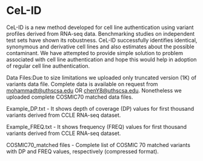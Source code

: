 # CeL-ID
CeL-ID is a new method developed for cell line authentication using variant profiles derived from RNA-seq data. Benchmarking studies on independent test sets have shown its robustness. CeL-ID successfully identifies identical, synonymous and derivative cell lines and also estimates about the possible contaminant. We have attempted to provide simple solution to problem associated with cell line authentication and hope this would help in adoption of regular cell line authentication.



Data Files:Due to size limitations we uploaded only truncated version (1K) of variants data file. Complete data is available on request from mohammadt@uthscsa.edu OR chenY8@uthscsa.edu. Nonetheless we uploaded complete COSMIC70 matched data files. 


Example_DP.txt - It shows depth of coverage (DP) values for first thousand variants derived from CCLE RNA-seq dataset.


Example_FREQ.txt - It shows frequency (FREQ) values for first thousand variants derived from CCLE RNA-seq dataset.


COSMIC70_matched files - Complete list of COSMIC 70 matched variants with DP and FREQ values, respectively (compressed format).
